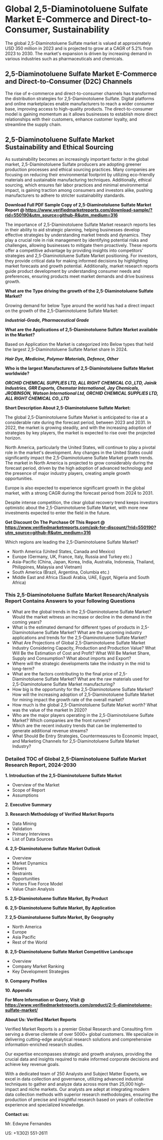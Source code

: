 <h1>Global 2,5-Diaminotoluene Sulfate Market E-Commerce and Direct-to-Consumer, Sustainability</h1><p class=""><p>The global 2,5-Diaminotoluene Sulfate market is valued at approximately USD 350 million in 2023 and is projected to grow at a CAGR of 5.2% from 2023 to 2030. The market's expansion is driven by increasing demand in various industries such as pharmaceuticals and chemicals.</p> <h2>2,5-Diaminotoluene Sulfate Market E-Commerce and Direct-to-Consumer (D2C) Channels</h2> <p>The rise of e-commerce and direct-to-consumer channels has transformed the distribution strategies for 2,5-Diaminotoluene Sulfate. Digital platforms and online marketplaces enable manufacturers to reach a wider consumer base, improving access to high-quality products. The direct-to-consumer model is gaining momentum as it allows businesses to establish more direct relationships with their customers, enhance customer loyalty, and streamline the supply chain.</p> <h2>2,5-Diaminotoluene Sulfate Market Sustainability and Ethical Sourcing</h2> <p>As sustainability becomes an increasingly important factor in the global market, 2,5-Diaminotoluene Sulfate producers are adopting greener production processes and ethical sourcing practices. Many companies are focusing on reducing their environmental footprint by utilizing eco-friendly materials and sustainable manufacturing techniques. Additionally, ethical sourcing, which ensures fair labor practices and minimal environmental impact, is gaining traction among consumers and investors alike, pushing manufacturers to adhere to stricter sustainability standards.</p> </p><p class=""><strong>Download Full PDF Sample Copy of 2,5-Diaminotoluene Sulfate Market Report @ <a href="https://www.verifiedmarketreports.com/download-sample/?rid=550190&utm_source=github-R&utm_medium=316" target="_blank">https://www.verifiedmarketreports.com/download-sample/?rid=550190&utm_source=github-R&utm_medium=316</a></strong></p><p>The importance of&nbsp;2,5-Diaminotoluene Sulfate Market research reports lies in their ability to aid strategic planning, helping businesses develop effective strategies by understanding market trends and dynamics. They play a crucial role in risk management by identifying potential risks and challenges, allowing businesses to mitigate them proactively. These reports offer a competitive advantage by providing insights into competitors' strategies and 2,5-Diaminotoluene Sulfate Market positioning. For investors, they provide critical data for making informed decisions by highlighting market forecasts and growth potential. Additionally, market research reports guide product development by understanding consumer needs and preferences, ensuring products meet market demands and drive business growth.</p><p><strong>What are the&nbsp;Type driving the growth of the 2,5-Diaminotoluene Sulfate Market?</strong></p><p id="" class="">Growing demand for below Type around the world has had a direct impact on the growth of the 2,5-Diaminotoluene Sulfate Market:</p><p class=""><em><strong> Industrial-Grade, Pharmaceutical Grade</strong></em></p><p class=""><strong>What are the&nbsp;Applications&nbsp;of 2,5-Diaminotoluene Sulfate Market available in the Market?</strong></p><p id="" class="">Based on Application the Market is categorized into Below types that held the largest 2,5-Diaminotoluene Sulfate Market share In 2024.</p><p class=""><em><strong> Hair Dye, Medicine, Polymer Materials, Defence, Other</strong></em></p><p class=""><strong>Who is the largest Manufacturers of 2,5-Diaminotoluene Sulfate Market worldwide?</strong></p><p><em><strong> ORCHID CHEMICAL SUPPLIES LTD, ALL RIGHT CHEMICAL CO.,LTD, Jainik Industries, GRR Exports, Chemstar International, Jay Chemicals, JROBINSON, Watson International Ltd, ORCHID CHEMICAL SUPPLIES LTD, ALL RIGHT CHEMICAL CO.,LTD</strong></em></p><p id="" class=""><strong>Short Description About 2,5-Diaminotoluene Sulfate Market:</strong></p><p>The global 2,5-Diaminotoluene Sulfate Market is anticipated to rise at a considerable rate during the forecast period, between 2023 and 2031. In 2022, the market is growing steadily, and with the increasing adoption of strategies by key players, the market is expected to rise over the projected horizon.</p><p>North America, particularly the United States, will continue to play a pivotal role in the market's development. Any changes in the United States could significantly impact the 2,5-Diaminotoluene Sulfate Market growth trends. The market in North America is projected to grow considerably during the forecast period, driven by the high adoption of advanced technology and the presence of major industry players, creating ample growth opportunities.</p><p>Europe is also expected to experience significant growth in the global market, with a strong CAGR during the forecast period from 2024 to 2031.</p><p>Despite intense competition, the clear global recovery trend keeps investors optimistic about the 2,5-Diaminotoluene Sulfate Market, with more new investments expected to enter the field in the future.</p><p id="" class=""><strong>Get Discount On The Purchase Of This Report @ <a href="https://www.verifiedmarketreports.com/ask-for-discount/?rid=550190?utm_source=github-R&utm_medium=316" target="_blank">https://www.verifiedmarketreports.com/ask-for-discount/?rid=550190?utm_source=github-R&utm_medium=316</a></strong></p><p class="">Which regions are leading the 2,5-Diaminotoluene Sulfate Market?</p><ul><li>North America (United States, Canada and Mexico)</li><li>Europe (Germany, UK, France, Italy, Russia and Turkey etc.)</li><li>Asia-Pacific (China, Japan, Korea, India, Australia, Indonesia, Thailand, Philippines, Malaysia and Vietnam)</li><li>South America (Brazil, Argentina, Columbia etc.)</li><li>Middle East and Africa (Saudi Arabia, UAE, Egypt, Nigeria and South Africa)</li></ul><h3 id="" class="">This 2,5-Diaminotoluene Sulfate Market Research/Analysis Report Contains Answers to your following Questions</h3><ul><li>What are the global trends in the 2,5-Diaminotoluene Sulfate Market? Would the market witness an increase or decline in the demand in the coming years?</li><li>What is the estimated demand for different types of products in 2,5-Diaminotoluene Sulfate Market? What are the upcoming industry applications and trends for the 2,5-Diaminotoluene Sulfate Market?</li><li>What Are Projections of Global 2,5-Diaminotoluene Sulfate Market Industry Considering Capacity, Production and Production Value? What Will Be the Estimation of Cost and Profit? What Will Be Market Share, Supply and Consumption? What about imports and Export?</li><li>Where will the strategic developments take the industry in the mid to long-term?</li><li>What are the factors contributing to the final price of 2,5-Diaminotoluene Sulfate Market? What are the raw materials used for 2,5-Diaminotoluene Sulfate Market manufacturing?</li><li>How big is the opportunity for the 2,5-Diaminotoluene Sulfate Market? How will the increasing adoption of 2,5-Diaminotoluene Sulfate Market for mining impact the growth rate of the overall market?</li><li>How much is the global 2,5-Diaminotoluene Sulfate Market worth? What was the value of the market In 2020?</li><li>Who are the major players operating in the 2,5-Diaminotoluene Sulfate Market? Which companies are the front runners?</li><li>Which are the recent industry trends that can be implemented to generate additional revenue streams?</li><li>What Should Be Entry Strategies, Countermeasures to Economic Impact, and Marketing Channels for 2,5-Diaminotoluene Sulfate Market Industry?</li></ul><h3 id="" class="">Detailed TOC of Global 2,5-Diaminotoluene Sulfate Market Research Report, 2024-2030</h3><p id="" class=""><strong>1. Introduction of the 2,5-Diaminotoluene Sulfate Market</strong></p><ul><li>Overview of the Market</li><li>Scope of Report</li><li>Assumptions</li></ul><p id="" class=""><strong>2. Executive Summary</strong></p><p id="" class=""><strong>3. Research Methodology of Verified Market Reports</strong></p><ul><li>Data Mining</li><li>Validation</li><li>Primary Interviews</li><li>List of Data Sources</li></ul><p id="" class=""><strong>4. 2,5-Diaminotoluene Sulfate Market Outlook</strong></p><ul><li>Overview</li><li>Market Dynamics</li><li>Drivers</li><li>Restraints</li><li>Opportunities</li><li>Porters Five Force Model</li><li>Value Chain Analysis</li></ul><p id="" class=""><strong>5. 2,5-Diaminotoluene Sulfate Market, By Product</strong></p><p id="" class=""><strong>6. 2,5-Diaminotoluene Sulfate Market, By Application</strong></p><p id="" class=""><strong>7. 2,5-Diaminotoluene Sulfate Market, By Geography</strong></p><ul><li>North America</li><li>Europe</li><li>Asia Pacific</li><li>Rest of the World</li></ul><p id="" class=""><strong>8. 2,5-Diaminotoluene Sulfate Market Competitive Landscape</strong></p><ul><li>Overview</li><li>Company Market Ranking</li><li>Key Development Strategies</li></ul><p id="" class=""><strong>9. Company Profiles</strong></p><p id="" class=""><strong>10. Appendix</strong></p><p id="" class=""><strong>For More Information or Query, Visit @ <a href="https://www.verifiedmarketreports.com/product/2-5-diaminotoluene-sulfate-market/" target="_blank">https://www.verifiedmarketreports.com/product/2-5-diaminotoluene-sulfate-market/</a></strong></p><p id="" class=""><strong>About Us: Verified Market Reports</strong></p><p id="" class="">Verified Market Reports is a premier Global Research and Consulting firm serving a diverse clientele of over 5000+ global customers. We specialize in delivering cutting-edge analytical research solutions and comprehensive information-enriched research studies.</p><p id="" class="">Our expertise encompasses strategic and growth analyses, providing the crucial data and insights required to make informed corporate decisions and achieve key revenue goals.</p><p id="" class="">With a dedicated team of 250 Analysts and Subject Matter Experts, we excel in data collection and governance, utilizing advanced industrial techniques to gather and analyze data across more than 25,000 high-impact and niche markets. Our analysts are adept at integrating modern data collection methods with superior research methodologies, ensuring the production of precise and insightful research based on years of collective experience and specialized knowledge.</p><p id="" class=""><strong>Contact us:</strong></p><p id="" class="">Mr. Edwyne Fernandes</p><p id="" class="">US: +1(302) 551-2611</p>